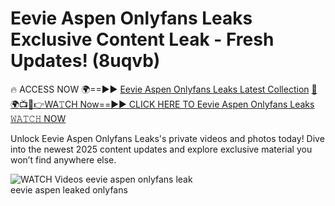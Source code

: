 # Eevie Aspen Onlyfans Leaks Exclusive Content Leak - Fresh Updates! (8uqvb)

🔥 ACCESS NOW 🌍==►► <a href="https://tinyurl.com/3fjeunct" rel="nofollow">Eevie Aspen Onlyfans Leaks Latest Collection</a></h3>
[🔴🌍📺📱👉WA𝚃CH Now==►► CLICK HERE TO Eevie Aspen Onlyfans Leaks 𝚆𝙰𝚃𝙲𝙷 NOW](https://tinyurl.com/3fjeunct)

Unlock Eevie Aspen Onlyfans Leaks's private videos and photos today! Dive into the newest 2025 content updates and explore exclusive material you won’t find anywhere else.


<a href="https://tinyurl.com/3fjeunct" rel="nofollow" data-target="animated-image.originalLink"><img src="https://camo.githubusercontent.com/8a4f000d20f83aca3bf7ec5f350d767afa0574a8a352519fd8cfa583a6f93a33/68747470733a2f2f692e696d6775722e636f6d2f644a486b345a712e676966" alt="WATCH Videos" data-canonical-src="https://i.imgur.com/dJHk4Zq.gif" style="max-width: 100%; display: inline-block;" data-target="animated-image.originalImage"></a>
eevie aspen onlyfans leak<br>
eevie aspen leaked onlyfans